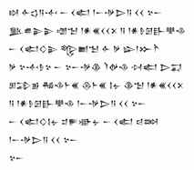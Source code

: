 <div class='block'>
<div class='line'>𒊭 𒅆𒌓𒀀𒋾 𒀸 𒌋𒅗 𒁹𒀸𒋩𒆕𒀀 𒌋𒌋 𒆳𒀸</div>
<div class='line'>𒆥𒌑𒉌𒉌 𒌝𒈠 𒁹𒀭𒌍𒌋𒌋𒉽 𒀀 𒁹𒀭𒊩𒌆𒃲𒋧𒈾</div>
<div class='line'>𒀸 𒌋𒅗𒄭𒉌 𒈜𒆤𒈠 𒅆 𒃻 𒇽𒁹𒁍𒋻</div>
<div class='line'>𒃻 𒆳𒋾𒊩𒆳 𒀸 𒆳𒀸𒋩𒆠 𒇺𒉻𒈾 𒀴𒅗 𒆕𒍑</div>
<div class='line'>𒁳𒁉𒂊 𒄀𒈾𒈨𒌍 𒁲𒈨𒌍 𒋙𒉡 𒆠𒈠 𒁹𒀭𒌍𒌋𒌋𒉽</div>
<div class='line'>𒀀 𒁹𒀭𒊩𒌆𒃲𒋧𒈾 𒁹𒀸𒋩𒆕𒀀 𒌋𒌋 𒆳𒀸</div>
<div class='line'>𒀸 𒌋𒅗𒄭𒋙𒉡 𒄑𒊓𒀝𒉡 𒀸 𒌋𒅗 𒁀𒇷</div>
<div class='line'>𒁹𒀸𒋩𒆕𒀀 𒌋𒌋 𒆳𒀸</div>
<div class='line'>𒆳𒀸</div>
</div>